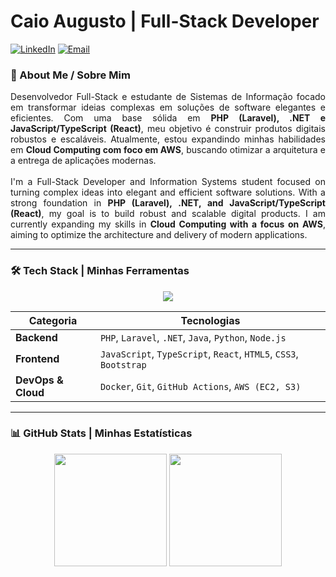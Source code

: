 # Caio Augusto | Full-Stack Developer

[![LinkedIn](https://img.shields.io/badge/-LinkedIn-0077B5?logo=linkedin&logoColor=white&style=for-the-badge)](https://www.linkedin.com/in/caio-augusto-331818229/)
[![Email](https://img.shields.io/badge/-ocaioaug.dev@protonmail.com-D14836?logo=gmail&logoColor=white&style=for-the-badge)](mailto:ocaioaug.dev@protonmail.com)

### 🚀 About Me / Sobre Mim

<p align="justify">
  Desenvolvedor Full-Stack e estudante de Sistemas de Informação focado em transformar ideias complexas em soluções de software elegantes e eficientes. Com uma base sólida em <b>PHP (Laravel), .NET e JavaScript/TypeScript (React)</b>, meu objetivo é construir produtos digitais robustos e escaláveis. Atualmente, estou expandindo minhas habilidades em <b>Cloud Computing com foco em AWS</b>, buscando otimizar a arquitetura e a entrega de aplicações modernas.
  <br><br>
  I'm a Full-Stack Developer and Information Systems student focused on turning complex ideas into elegant and efficient software solutions. With a strong foundation in <b>PHP (Laravel), .NET, and JavaScript/TypeScript (React)</b>, my goal is to build robust and scalable digital products. I am currently expanding my skills in <b>Cloud Computing with a focus on AWS</b>, aiming to optimize the architecture and delivery of modern applications.
</p>

---

### 🛠️ Tech Stack | Minhas Ferramentas

<p align="center">
  <a href="https://skillicons.dev">
    <img src="https://skillicons.dev/icons?i=php,laravel,dotnet,java,python,js,ts,react,nodejs,docker,mysql,postgres,aws,git&perline=7" />
  </a>
</p>

| Categoria       | Tecnologias                                                     |
| --------------- | --------------------------------------------------------------- |
| **Backend** | `PHP`, `Laravel`, `.NET`, `Java`, `Python`, `Node.js`             |
| **Frontend** | `JavaScript`, `TypeScript`, `React`, `HTML5`, `CSS3`, `Bootstrap` | | **Databases** | `MySQL`, `PostgreSQL`, `SQL Server`                             |
| **DevOps & Cloud** | `Docker`, `Git`, `GitHub Actions`, `AWS (EC2, S3)`             |


---

### 📊 GitHub Stats | Minhas Estatísticas

<p align="center">
  <img height="180em" src="https://github-readme-stats.vercel.app/api?username=oCaioAug&show_icons=true&theme=radical&include_all_commints=true"/>
  <img height="180em" src="https://github-readme-stats.vercel.app/api/top-langs/?username=oCaioAug&layout=compact&theme=radical"/>
</p>
